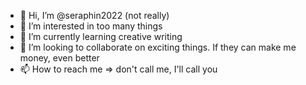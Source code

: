- 👋 Hi, I’m @seraphin2022 (not really)
- 👀 I’m interested in too many things
- 🌱 I’m currently learning creative writing
- 💞️ I’m looking to collaborate on exciting things. If they can make me money, even better
- 📫 How to reach me => don't call me, I'll call you

